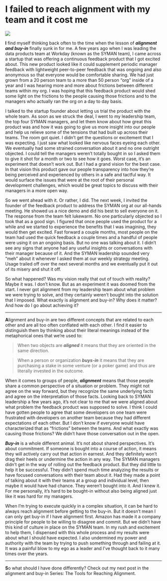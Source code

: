 # I failed to reach alignment with my team and it cost me

![][lead-image-jpg]

<b>I</b> find myself thinking back often to the time when the lesson of _**alignment and buy-in**_ finally sunk in for me. A few years ago when I was leading the data products team at Workday (known as the SYMAN team), I came across a startup that was offering a continuous feedback product that I got excited about. This new product looked like it could supplement periodic manager feedback with lightweight peer-to-peer feedback that was ongoing and also anonymous so that everyone would be comfortable sharing. We had just grown from a 20 person team to a more than 50 person “org” inside of a year and I was hearing more and more about frictions between different  teams within my org. I was hoping that this feedback product would shed some light on the frictions to the people causing those frictions and to the managers who actually ran the org on a day to day basis.

I talked to the startup founder about letting us trial the product with the whole team. As soon as we struck the deal, I went to my leadership team, the top four SYMAN managers, and let them know about how great this product was and how it was going to give  us more insight into our people and help us relieve some of the tensions that had built up across their teams. The room got quiet. I didn’t get the questions or excitement that I was expecting. I just saw what looked like nervous faces eyeing each other. We eventually had some strained conversation about it and no one outright objected. I could tell the managers weren’t totally bought in so I asked them to give it shot for a month or two to see how it goes. Worst case, it’s an experiment that doesn’t work out. But I had a grand vision for the best case. In that vision this product gave our people transparency into how they’re being perceived and experienced by others in a safe and tactful way. It would surface the issues that were at the root of their personal development challenges, which would be great topics to discuss with their managers in a more open way.

So we went ahead with it. Or rather, I did. The next week, I invited the founder of the feedback product to address the SYMAN org at our all-hands meeting. He showed us a nice demo and did his best to sell everyone on it. The response from the team felt lukewarm. No one particularly objected so I took that as a good sign. I figured that once people used the product for a while and we started to experience the benefits that I was imagining, they would then get excited. Fast forward a couple months, most people on the team had used the quick feedback a couple times and a handful of people were using it on an ongoing basis. But no one was talking about it. I didn’t see any signs that anyone had any useful insights or conversations with their manager because of it. And the SYMAN leadership sounded very “meh” about it whenever I asked them at our weekly strategy meeting. Usage trailed off over the next several months and we eventually put it out of its misery and shut it off.

So what happened? Was my vision really that out of touch with reality? Maybe it was. I don’t know. But as an experiment it was doomed from the start. I never got alignment from my leadership team about what problem we were trying to solve, and they certainly weren’t bought into the solution that I imposed. What exactly is alignment and buy-in? Why does it matter? And how do I go about achieving it?

---

<b>A</b>lignment and buy-in are two different concepts that are related to each other and are all too often conflated with each other. I find it easier to distinguish them by thinking about their literal meanings instead of the metaphorical ones that we’re used to:

> When two objects are _**aligned**_ it means that they are oriented in the same direction.

> When a person or organization _**buys-in**_ it means that they are purchasing a stake in some venture (or a poker game) and thus are literally invested in the outcome.

When it comes to groups of people, _**alignment**_ means that those people share a common perspective of a situation or problem. They might not agree on the way forward, but they recognize the same underlying facts and agree on the interpretation of those facts. Looking back to SYMAN leadership a few years ago, it’s not clear to me that we were aligned about what problem the feedback product was supposed to solve. I think I could have gotten people to agree that some developers on one team were frustrated with developers on another team because they had different expectations of each other. But I don’t know if everyone would have characterized that as “frictions” between the teams. And what exactly was causing those frictions? We didn’t have those conversation out in the open. 

_**Buy-in**_ is a whole different animal. It’s not about shared perspectives. It’s about commitment. If someone is bought into a course of action, it means they will actively carry out that action in earnest. And they definitely won’t drag their heels or undermine the action in any way. The SYMAN managers didn’t get in the way of rolling out the feedback product. But they did little to help it be successful. They didn’t spend much time analyzing the results or have focused conversations with their team about it. Had they made a point of talking about it with their teams at a group and individual level, then maybe it would have had chance. They weren’t bought into it. And I knew it. For me personally, it’s hard to be bought-in without also being aligned just like it was hard for my managers. 

When I’m trying to execute quickly in a complex situation, it can be hard to always reach alignment before getting to the buy-in. But it doesn’t mean I can only get buy-in if I have alignment first. Amazon has made it a company principle for people to be willing to disagree and commit. But we didn’t have this kind of culture in place on the SYMAN team. In my rush and excitement to help them, I dispensed with this whole process and my results were about what I should have expected. I also undermined my power and authority with the team by trying to push something through and failing at it. It was a painful blow to my ego as a leader and I’ve thought back to it many times over the years.

---

<b>S</b>o what should I have done differently? Check out my next post in the alignment and buy-in Series: The Tools for Reaching Alignment.


[lead-image-jpg]: https://d235962hz41e70.cloudfront.net/hurt-bear.jpeg